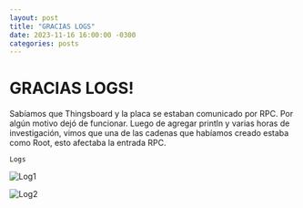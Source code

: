 ```yaml
---
layout: post
title: "GRACIAS LOGS"
date: 2023-11-16 16:00:00 -0300
categories: posts
---
```


# GRACIAS LOGS!

Sabíamos que Thingsboard y la placa se estaban comunicado por RPC. Por algún motivo dejó de funcionar.
Luego de agregar println y varias horas de investigación, vimos que una de las cadenas que habíamos creado estaba como Root, esto afectaba la entrada RPC.



`Logs`

![Log1](/proyecto-plant-o-matic/assets/Log1.jpeg)

![Log2](/proyecto-plant-o-matic/assets/Log2.jpeg)






